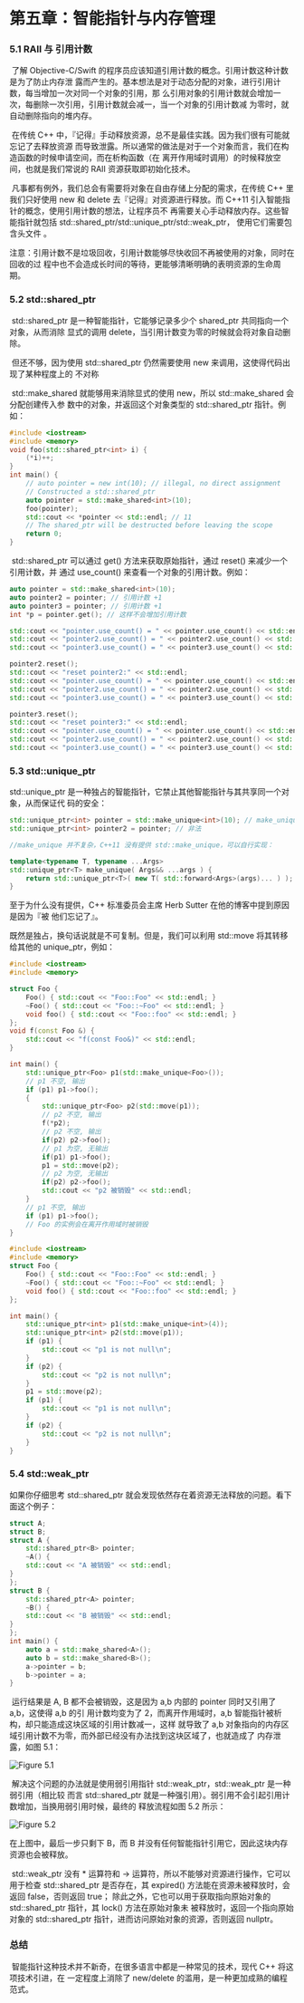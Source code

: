 # 第五章：智能指针与内存管理

### 5.1 RAII 与 引用计数

​	了解 Objective-C/Swift 的程序员应该知道引用计数的概念。引用计数这种计数是为了防止内存泄 露而产生的。基本想法是对于动态分配的对象，进行引用计数，每当增加一次对同一个对象的引用，那 么引用对象的引用计数就会增加一次，每删除一次引用，引用计数就会减一，当一个对象的引用计数减 为零时，就自动删除指向的堆内存。

​	在传统 C++ 中，『记得』手动释放资源，总不是最佳实践。因为我们很有可能就忘记了去释放资源 而导致泄露。所以通常的做法是对于一个对象而言，我们在构造函数的时候申请空间，而在析构函数（在 离开作用域时调用）的时候释放空间，也就是我们常说的 RAII 资源获取即初始化技术。

​	凡事都有例外，我们总会有需要将对象在自由存储上分配的需求，在传统 C++ 里我们只好使用 new 和 delete 去『记得』对资源进行释放。而 C++11 引入智能指针的概念，使用引用计数的想法，让程序员不 再需要关心手动释放内存。这些智能指针就包括 std::shared_ptr/std::unique_ptr/std::weak_ptr， 使用它们需要包含头文件 。

​	注意：引用计数不是垃圾回收，引用计数能够尽快收回不再被使用的对象，同时在回收的过 程中也不会造成长时间的等待，更能够清晰明确的表明资源的生命周期。



### 5.2 std::shared_ptr

​	std::shared_ptr 是一种智能指针，它能够记录多少个 shared_ptr 共同指向一个对象，从而消除 显式的调用 delete，当引用计数变为零的时候就会将对象自动删除。

​	但还不够，因为使用 std::shared_ptr 仍然需要使用 new 来调用，这使得代码出现了某种程度上的 不对称

​	std::make_shared 就能够用来消除显式的使用 new，所以 std::make_shared 会分配创建传入参 数中的对象，并返回这个对象类型的 std::shared_ptr 指针。例如：

```c++
#include <iostream>
#include <memory>
void foo(std::shared_ptr<int> i) {
	(*i)++;
}
int main() {
    // auto pointer = new int(10); // illegal, no direct assignment
    // Constructed a std::shared_ptr
    auto pointer = std::make_shared<int>(10);
    foo(pointer);
    std::cout << *pointer << std::endl; // 11
    // The shared_ptr will be destructed before leaving the scope
    return 0;
}
```

​	std::shared_ptr 可以通过 get() 方法来获取原始指针，通过 reset() 来减少一个引用计数，并 通过 use_count() 来查看一个对象的引用计数。例如：

```c++
auto pointer = std::make_shared<int>(10);
auto pointer2 = pointer; // 引用计数 +1
auto pointer3 = pointer; // 引用计数 +1
int *p = pointer.get(); // 这样不会增加引用计数

std::cout << "pointer.use_count() = " << pointer.use_count() << std::endl; // 3
std::cout << "pointer2.use_count() = " << pointer2.use_count() << std::endl; // 3
std::cout << "pointer3.use_count() = " << pointer3.use_count() << std::endl; // 3

pointer2.reset();
std::cout << "reset pointer2:" << std::endl;
std::cout << "pointer.use_count() = " << pointer.use_count() << std::endl; // 2
std::cout << "pointer2.use_count() = " << pointer2.use_count() << std::endl; // 0, pointer2 已 reset
std::cout << "pointer3.use_count() = " << pointer3.use_count() << std::endl; // 2

pointer3.reset();
std::cout << "reset pointer3:" << std::endl;
std::cout << "pointer.use_count() = " << pointer.use_count() << std::endl; // 1
std::cout << "pointer2.use_count() = " << pointer2.use_count() << std::endl; // 0
std::cout << "pointer3.use_count() = " << pointer3.use_count() << std::endl; // 0, pointer3 已 reset
```



### 5.3 std::unique_ptr

std::unique_ptr 是一种独占的智能指针，它禁止其他智能指针与其共享同一个对象，从而保证代 码的安全：

```c++
std::unique_ptr<int> pointer = std::make_unique<int>(10); // make_unique 从 C++14 引入
std::unique_ptr<int> pointer2 = pointer; // 非法

//make_unique 并不复杂，C++11 没有提供 std::make_unique，可以自行实现：

template<typename T, typename ...Args>
std::unique_ptr<T> make_unique( Args&& ...args ) {
	return std::unique_ptr<T>( new T( std::forward<Args>(args)... ) );
}
```



至于为什么没有提供，C++ 标准委员会主席 Herb Sutter 在他的博客中提到原因是因为『被 他们忘记了』。

既然是独占，换句话说就是不可复制。但是，我们可以利用 std::move 将其转移给其他的 unique_ptr，例如：

```c++
#include <iostream>
#include <memory>

struct Foo {
    Foo() { std::cout << "Foo::Foo" << std::endl; }
    ~Foo() { std::cout << "Foo::~Foo" << std::endl; }
    void foo() { std::cout << "Foo::foo" << std::endl; }
};
void f(const Foo &) {
    std::cout << "f(const Foo&)" << std::endl;
}

int main() {
    std::unique_ptr<Foo> p1(std::make_unique<Foo>());
    // p1 不空, 输出
    if (p1) p1->foo();
    {
        std::unique_ptr<Foo> p2(std::move(p1));
        // p2 不空, 输出
        f(*p2);
        // p2 不空, 输出
        if(p2) p2->foo();
        // p1 为空, 无输出
        if(p1) p1->foo();
        p1 = std::move(p2);
        // p2 为空, 无输出
        if(p2) p2->foo();
        std::cout << "p2 被销毁" << std::endl;
    }
    // p1 不空, 输出
    if (p1) p1->foo();
	// Foo 的实例会在离开作用域时被销毁
}
```

```c++
#include <iostream>
#include <memory>
struct Foo {
    Foo() { std::cout << "Foo::Foo" << std::endl; }
    ~Foo() { std::cout << "Foo::~Foo" << std::endl; }
    void foo() { std::cout << "Foo::foo" << std::endl; }
};

int main() {
    std::unique_ptr<int> p1(std::make_unique<int>(4));
    std::unique_ptr<int> p2(std::move(p1));
    if (p1) {
        std::cout << "p1 is not null\n";
    }
    if (p2) {
        std::cout << "p2 is not null\n";
    }
    p1 = std::move(p2);
    if (p1) {
        std::cout << "p1 is not null\n";
    }
    if (p2) {
        std::cout << "p2 is not null\n";
    }
}
```

### 5.4 std::weak_ptr

如果你仔细思考 std::shared_ptr 就会发现依然存在着资源无法释放的问题。看下面这个例子：

```c++
struct A;
struct B;
struct A {
    std::shared_ptr<B> pointer;
    ~A() {
    std::cout << "A 被销毁" << std::endl;
}
};
struct B {
    std::shared_ptr<A> pointer;
    ~B() {
    std::cout << "B 被销毁" << std::endl;
}
};
int main() {
    auto a = std::make_shared<A>();
    auto b = std::make_shared<B>();
    a->pointer = b;
    b->pointer = a;
}
```

​	运行结果是 A, B 都不会被销毁，这是因为 a,b 内部的 pointer 同时又引用了 a,b，这使得 a,b 的引 用计数均变为了 2，而离开作用域时，a,b 智能指针被析构，却只能造成这块区域的引用计数减一，这样 就导致了 a,b 对象指向的内存区域引用计数不为零，而外部已经没有办法找到这块区域了，也就造成了 内存泄露，如图 5.1：

![Figure 5.1](https://github.com/changkun/modern-cpp-tutorial/raw/master/assets/figures/pointers1_en.png)

​	解决这个问题的办法就是使用弱引用指针 std::weak_ptr，std::weak_ptr 是一种弱引用（相比较 而言 std::shared_ptr 就是一种强引用）。弱引用不会引起引用计数增加，当换用弱引用时候，最终的 释放流程如图 5.2 所示：

![Figure 5.2](https://github.com/changkun/modern-cpp-tutorial/raw/master/assets/figures/pointers2.png)



在上图中，最后一步只剩下 B，而 B 并没有任何智能指针引用它，因此这块内存资源也会被释放。

​	std::weak_ptr 没有 * 运算符和 -> 运算符，所以不能够对资源进行操作，它可以用于检查 std::shared_ptr 是否存在，其 expired() 方法能在资源未被释放时，会返回 false，否则返回 true； 除此之外，它也可以用于获取指向原始对象的 std::shared_ptr 指针，其 lock() 方法在原始对象未 被释放时，返回一个指向原始对象的 std::shared_ptr 指针，进而访问原始对象的资源，否则返回 nullptr。



### 总结

​	智能指针这种技术并不新奇，在很多语言中都是一种常见的技术，现代 C++ 将这项技术引进，在 一定程度上消除了 new/delete 的滥用，是一种更加成熟的编程范式。
























